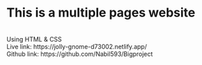 # This is a multiple pages website
<br/>
Using HTML & CSS
<br/>
Live link: https://jolly-gnome-d73002.netlify.app/
<br/>
Github link: https://github.com/Nabil593/Bigproject

